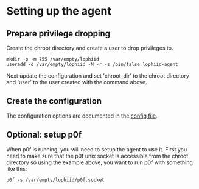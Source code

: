 # Setting up the agent

## Prepare privilege dropping

Create the chroot directory and create a user to drop privileges to.

```shell
mkdir -p -m 755 /var/empty/lophiid
useradd -d /var/empty/lophiid -M -r -s /bin/false lophiid-agent
```

Next update the configuration and set 'chroot_dir' to the chroot directory
and 'user' to the user created with the command above.

## Create the configuration

The configuration options are documented in the [config file](./config/agent-config.yaml).

## Optional: setup p0f

When p0f is running, you will need to setup the agent to use it.  First you need
to make sure that the p0f unix socket is accessible from the chroot directory so
using the example above, you want to run p0f with something like this:

```shell
p0f -s /var/empty/lophiid/p0f.socket
```
